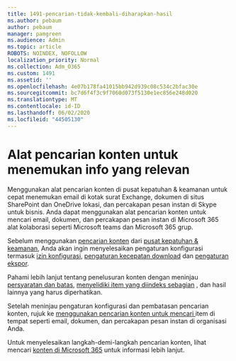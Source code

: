 ```yaml
---
title: 1491-pencarian-tidak-kembali-diharapkan-hasil
ms.author: pebaum
author: pebaum
manager: pamgreen
ms.audience: Admin
ms.topic: article
ROBOTS: NOINDEX, NOFOLLOW
localization_priority: Normal
ms.collection: Adm_O365
ms.custom: 1491
ms.assetid: ''
ms.openlocfilehash: 4e07b178fa41015bb942d939c08c534c2bfac30e
ms.sourcegitcommit: bc7d6f4f3c9f7060d073f5130e1ec856e248d020
ms.translationtype: MT
ms.contentlocale: id-ID
ms.lasthandoff: 06/02/2020
ms.locfileid: "44505130"
---
```

# <a name="content-search-tool-to-find-relevant-info"></a>Alat pencarian konten untuk menemukan info yang relevan

Menggunakan alat pencarian konten di pusat kepatuhan & keamanan untuk cepat menemukan email di kotak surat Exchange, dokumen di situs SharePoint dan OneDrive lokasi, dan percakapan pesan instan di Skype untuk bisnis. Anda dapat menggunakan alat pencarian konten untuk mencari email, dokumen, dan percakapan pesan instan di Microsoft 365 alat kolaborasi seperti Microsoft teams dan Microsoft 365 grup.


Sebelum menggunakan [pencarian konten](https://sip.protection.office.com/contentsearchbeta?ContentOnly=1) dari [pusat kepatuhan & keamanan](https://sip.protection.office.com/homepage), Anda akan ingin menyelesaikan pengaturan konfigurasi termasuk [izin konfigurasi](https://docs.microsoft.com/microsoft-365/compliance/permissions-filtering-for-content-search), [pengaturan kecepatan download](https://docs.microsoft.com/microsoft-365/compliance/increase-download-speeds-when-exporting-ediscovery-results) dan [pengaturan ekspor](https://docs.microsoft.com/microsoft-365/compliance/disable-reports-when-you-export-content-search-results).

Pahami lebih lanjut tentang penelusuran konten dengan meninjau [persyaratan dan batas](https://docs.microsoft.com/microsoft-365/compliance/limits-for-content-search), [menyelidiki item yang diindeks sebagian](https://docs.microsoft.com/microsoft-365/compliance/investigating-partially-indexed-items-in-ediscovery) , dan hasil lainnya yang harus diperhatikan.

Setelah meninjau pengaturan konfigurasi dan pembatasan pencarian konten, rujuk ke [menggunakan pencarian konten untuk mencari </a> item di tempat seperti email, dokumen, dan percakapan pesan instan di organisasi Anda](https://docs.microsoft.com/microsoft-365/compliance/content-search).

Untuk menyelesaikan langkah-demi-langkah pencarian konten, lihat mencari [konten di Microsoft 365](https://docs.microsoft.com/microsoft-365/compliance/search-for-content) untuk informasi lebih lanjut.

